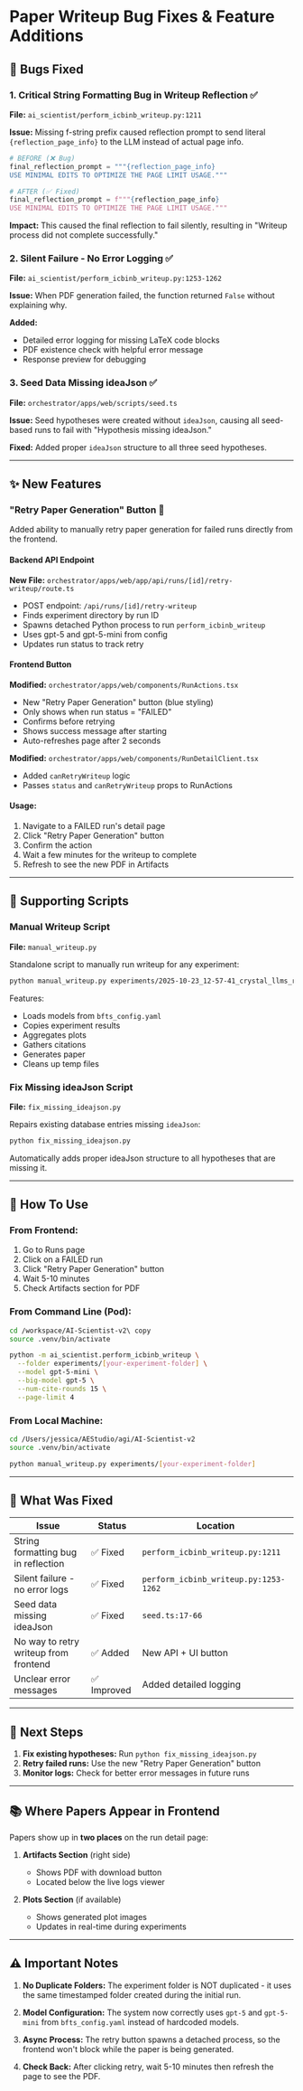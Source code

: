 # Paper Writeup Bug Fixes & Feature Additions

## 🐛 Bugs Fixed

### 1. **Critical String Formatting Bug in Writeup Reflection** ✅
**File:** `ai_scientist/perform_icbinb_writeup.py:1211`

**Issue:** Missing f-string prefix caused reflection prompt to send literal `{reflection_page_info}` to the LLM instead of actual page info.

```python
# BEFORE (❌ Bug)
final_reflection_prompt = """{reflection_page_info}
USE MINIMAL EDITS TO OPTIMIZE THE PAGE LIMIT USAGE."""

# AFTER (✅ Fixed)
final_reflection_prompt = f"""{reflection_page_info}
USE MINIMAL EDITS TO OPTIMIZE THE PAGE LIMIT USAGE."""
```

**Impact:** This caused the final reflection to fail silently, resulting in "Writeup process did not complete successfully."

### 2. **Silent Failure - No Error Logging** ✅
**File:** `ai_scientist/perform_icbinb_writeup.py:1253-1262`

**Issue:** When PDF generation failed, the function returned `False` without explaining why.

**Added:**
- Detailed error logging for missing LaTeX code blocks
- PDF existence check with helpful error message
- Response preview for debugging

### 3. **Seed Data Missing ideaJson** ✅
**File:** `orchestrator/apps/web/scripts/seed.ts`

**Issue:** Seed hypotheses were created without `ideaJson`, causing all seed-based runs to fail with "Hypothesis missing ideaJson."

**Fixed:** Added proper `ideaJson` structure to all three seed hypotheses.

---

## ✨ New Features

### **"Retry Paper Generation" Button** 🎯

Added ability to manually retry paper generation for failed runs directly from the frontend.

#### **Backend API Endpoint**
**New File:** `orchestrator/apps/web/app/api/runs/[id]/retry-writeup/route.ts`

- POST endpoint: `/api/runs/[id]/retry-writeup`
- Finds experiment directory by run ID
- Spawns detached Python process to run `perform_icbinb_writeup`
- Uses gpt-5 and gpt-5-mini from config
- Updates run status to track retry

#### **Frontend Button**
**Modified:** `orchestrator/apps/web/components/RunActions.tsx`

- New "Retry Paper Generation" button (blue styling)
- Only shows when run status = "FAILED"
- Confirms before retrying
- Shows success message after starting
- Auto-refreshes page after 2 seconds

**Modified:** `orchestrator/apps/web/components/RunDetailClient.tsx`

- Added `canRetryWriteup` logic
- Passes `status` and `canRetryWriteup` props to RunActions

#### **Usage:**
1. Navigate to a FAILED run's detail page
2. Click "Retry Paper Generation" button
3. Confirm the action
4. Wait a few minutes for the writeup to complete
5. Refresh to see the new PDF in Artifacts

---

## 🔧 Supporting Scripts

### **Manual Writeup Script**
**File:** `manual_writeup.py`

Standalone script to manually run writeup for any experiment:

```bash
python manual_writeup.py experiments/2025-10-23_12-57-41_crystal_llms_run_349fca1e-1e8c-4992-8fc3-f38c644c0aee
```

Features:
- Loads models from `bfts_config.yaml`
- Copies experiment results
- Aggregates plots
- Gathers citations
- Generates paper
- Cleans up temp files

### **Fix Missing ideaJson Script**
**File:** `fix_missing_ideajson.py`

Repairs existing database entries missing `ideaJson`:

```bash
python fix_missing_ideajson.py
```

Automatically adds proper ideaJson structure to all hypotheses that are missing it.

---

## 📝 How To Use

### **From Frontend:**
1. Go to Runs page
2. Click on a FAILED run
3. Click "Retry Paper Generation" button
4. Wait 5-10 minutes
5. Check Artifacts section for PDF

### **From Command Line (Pod):**
```bash
cd /workspace/AI-Scientist-v2\ copy
source .venv/bin/activate

python -m ai_scientist.perform_icbinb_writeup \
  --folder experiments/[your-experiment-folder] \
  --model gpt-5-mini \
  --big-model gpt-5 \
  --num-cite-rounds 15 \
  --page-limit 4
```

### **From Local Machine:**
```bash
cd /Users/jessica/AEStudio/agi/AI-Scientist-v2
source .venv/bin/activate

python manual_writeup.py experiments/[your-experiment-folder]
```

---

## 🎯 What Was Fixed

| Issue | Status | Location |
|-------|--------|----------|
| String formatting bug in reflection | ✅ Fixed | `perform_icbinb_writeup.py:1211` |
| Silent failure - no error logs | ✅ Fixed | `perform_icbinb_writeup.py:1253-1262` |
| Seed data missing ideaJson | ✅ Fixed | `seed.ts:17-66` |
| No way to retry writeup from frontend | ✅ Added | New API + UI button |
| Unclear error messages | ✅ Improved | Added detailed logging |

---

## 🚀 Next Steps

1. **Fix existing hypotheses:** Run `python fix_missing_ideajson.py`
2. **Retry failed runs:** Use the new "Retry Paper Generation" button
3. **Monitor logs:** Check for better error messages in future runs

---

## 📚 Where Papers Appear in Frontend

Papers show up in **two places** on the run detail page:

1. **Artifacts Section** (right side)
   - Shows PDF with download button
   - Located below the live logs viewer
   
2. **Plots Section** (if available)
   - Shows generated plot images
   - Updates in real-time during experiments

---

## ⚠️ Important Notes

1. **No Duplicate Folders:** The experiment folder is NOT duplicated - it uses the same timestamped folder created during the initial run.

2. **Model Configuration:** The system now correctly uses `gpt-5` and `gpt-5-mini` from `bfts_config.yaml` instead of hardcoded models.

3. **Async Process:** The retry button spawns a detached process, so the frontend won't block while the paper is being generated.

4. **Check Back:** After clicking retry, wait 5-10 minutes then refresh the page to see the PDF.

